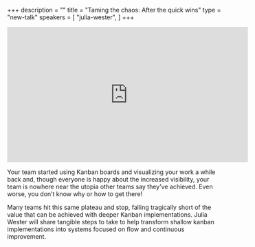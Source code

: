 +++
description = ""
title = "Taming the chaos: After the quick wins"
type = "new-talk"
speakers = [
        "julia-wester",
]
+++
<iframe width="560" height="315" src="https://www.youtube-nocookie.com/embed/rqhdRQZtnIw" frameborder="0" allowfullscreen></iframe>

Your team started using Kanban boards and visualizing your work a while back and, though everyone is happy about the increased visibility, your team is nowhere near the utopia other teams say they’ve achieved. Even worse, you don’t know why or how to get there!

Many teams hit this same plateau and stop, falling tragically short of the value that can be achieved with deeper Kanban implementations.  Julia Wester will share tangible steps to take to help transform shallow kanban implementations into systems focused on flow and continuous improvement.